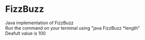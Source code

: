 # FizzBuzz
Java implementation of FizzBuzz <br />
Run the command on your terminal using "java FizzBuzz *length" <br />
Deafult value is 100
